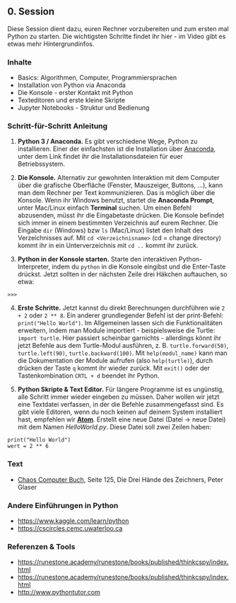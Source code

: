 ## 0. Session

Diese Session dient dazu, euren Rechner vorzubereiten und zum ersten mal Python zu starten. Die wichtigsten Schritte findet ihr hier - im Video gibt es etwas mehr Hintergrundinfos.

### Inhalte

* Basics: Algorithmen, Computer, Programmiersprachen
* Installation von Python via Anaconda
* Die Konsole - erster Kontakt mit Python
* Texteditoren und erste kleine Skripte
* Jupyter Notebooks - Struktur und Bedienung

### Schritt-für-Schritt Anleitung

1. **Python 3 / Anaconda.** Es gibt verschiedene Wege, Python zu installieren. Einer der einfachsten ist die Installation über [Anaconda](https://www.anaconda.com/products/individual), unter dem Link findet ihr die Installationsdateien für euer Betriebssystem.

2. **Die Konsole.** Alternativ zur gewohnten Interaktion mit dem Computer über die grafische Oberfläche (Fenster, Mauszeiger, Buttons, ...), kann man dem Rechner per Text kommunizieren. Das is möglich über die Konsole. Wenn ihr Windows benutzt, startet die **Anaconda Prompt**, unter Mac/Linux einfach **Terminal** suchen. Um einen Befehl abzusenden, müsst ihr die Eingabetaste drücken. 
Die Konsole befindet sich immer in einem bestimmten Verzeichnis auf eurem Rechner. Die Eingabe `dir` (Windows) bzw `ls` (Mac/Linux) listet den Inhalt des Verzeichnisses auf. Mit `cd <Verzeichnisname>` (cd = change directory) kommt ihr in ein Unterverzeichnis mit  `cd ..` kommt ihr zurück.

3. **Python in der Konsole starten.** Starte den interaktiven Python-Interpreter, indem du `python` in die Konsole eingibst und die Enter-Taste drückst. Jetzt sollten in der nächsten Zeile drei Häkchen auftauchen, so etwa: 
```     
>>> 
```

4. **Erste Schritte.** Jetzt kannst du direkt Berechnungen durchführen wie `2 + 2` oder `2 ** 8`. Ein anderer grundlegender Befehl ist der print-Befehl: `print("Hello World")`.
Im Allgemeinen lassen sich die Funktionalitäten erweitern, indem man Module importiert - beispielsweise die Turtle: `import turtle`. Hier passiert scheinbar garnichts - allerdings könnt ihr jetzt Befehle aus dem Turtle-Modul ausführen, z. B. `turtle.forward(50)`, `turtle.left(90)`, `turtle.backward(100)`. Mit `help(modul_name)` kann man die Dokumentation der Module aufrufen (also `help(turtle)`), durch drücken der Taste `q` kommt ihr wieder zurück. Mit `exit()` oder der Tastenkombination `CRTL + d` beendet ihr Python.

5. **Python Skripte & Text Editor.** Für längere Programme ist es ungünstig, alle Schritt immer wieder eingeben zu müssen. Daher wollen wir jetzt eine Textdatei verfassen, in der die Befehle zusammengefasst sind. Es gibt viele Editoren, wenn du noch keinen auf deinem System installiert hast, empfehlen wir **[Atom](https://atom.io)**. Erstellt eine neue Datei (Datei -> neue Datei) mit dem Namen *HelloWorld.py*. Diese Datei soll zwei Zeilen haben:
```
print("Hello World")
wert = 2 ** 6
```


### Text

* [Chaos Computer Buch](https://monoskop.org/images/b/ba/Wieckmann,_Jürgen_%28ed.%29_-_Das_Chaos_Computer_Buch._Hacking_made_in_Germany_%28German%29.pdf), Seite 125, Die Drei Hände des Zeichners, Peter Glaser


### Andere Einführungen in Python

* https://www.kaggle.com/learn/python
* https://cscircles.cemc.uwaterloo.ca

### Referenzen & Tools

* https://runestone.academy/runestone/books/published/thinkcspy/index.html
* https://runestone.academy/runestone/books/published/thinkcspy/index.html
* http://www.pythontutor.com
